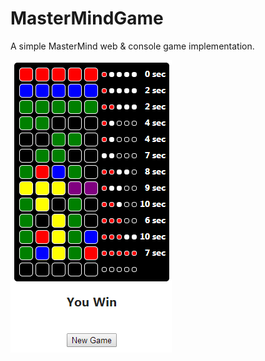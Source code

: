 MasterMindGame
==============

A simple MasterMind web & console game implementation.

![Example Screen Shot](https://github.com/stewie1570/MasterMindGame/blob/master/screen%20shot.png)

